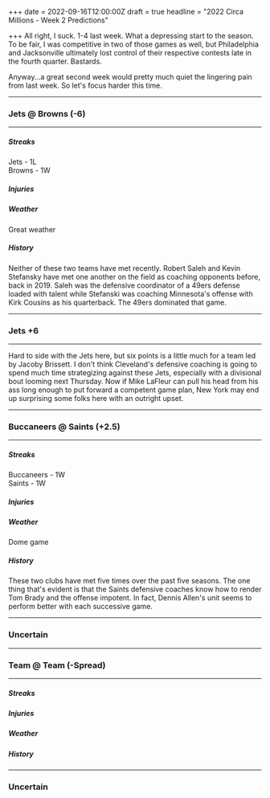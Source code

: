 +++
date = 2022-09-16T12:00:00Z
draft = true
headline = "2022 Circa Millions - Week 2 Predictions"

+++
All right, I suck. 1-4 last week. What a depressing start to the season. To be fair, I was competitive in two of those games as well, but Philadelphia and Jacksonville ultimately lost control of their respective contests late in the fourth quarter. Bastards.

Anyway...a great second week would pretty much quiet the lingering pain from last week. So let's focus harder this time.

***

### Jets @ Browns (-6)

***

##### _Streaks_

Jets - 1L  
Browns - 1W

##### _Injuries_

##### _Weather_

Great weather

##### _History_

Neither of these two teams have met recently. Robert Saleh and Kevin Stefansky have met one another on the field as coaching opponents before, back in 2019. Saleh was the defensive coordinator of a 49ers defense loaded with talent while Stefanski was coaching Minnesota's offense with Kirk Cousins as his quarterback. The 49ers dominated that game.

***

### Jets +6

***

Hard to side with the Jets here, but six points is a little much for a team led by Jacoby Brissett. I don't think Cleveland's defensive coaching is going to spend much time strategizing against these Jets, especially with a divisional bout looming next Thursday. Now if Mike LaFleur can pull his head from his ass long enough to put forward a competent game plan, New York may end up surprising some folks here with an outright upset. 

***

### Buccaneers @ Saints (+2.5)

***

##### _Streaks_

Buccaneers - 1W  
Saints - 1W

##### _Injuries_

##### _Weather_

Dome game

##### _History_

These two clubs have met five times over the past five seasons. The one thing that's evident is that the Saints defensive coaches know how to render Tom Brady and the offense impotent. In fact, Dennis Allen's unit seems to perform better with each successive game. 

***

### Uncertain

***

### Team @ Team (-Spread)

***

##### _Streaks_

##### _Injuries_

##### _Weather_

##### _History_

***

### Uncertain